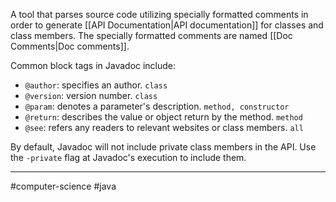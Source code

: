 A tool that parses source code utilizing specially formatted comments in order to generate [[API Documentation|API documentation]] for classes and class members. The specially formatted comments are named [[Doc Comments|Doc comments]].

Common block tags in Javadoc include:

- `@author`: specifies an author.  `class`
- `@version`: version number. `class`
- `@param`: denotes a parameter's description. `method, constructor`
- `@return`: describes the value or object return by the method. `method`
- `@see`: refers any readers to relevant websites or class members. `all`

By default, Javadoc will not include private class members in the API. Use the `-private` flag at Javadoc's execution to include them.

---
#computer-science #java 